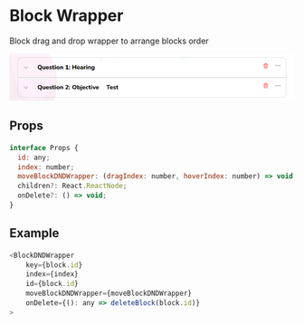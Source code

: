 # Block Wrapper

Block drag and drop wrapper to arrange blocks order

![](./readmeIMG/2023-02-14-11-41-10.png)

## Props

```js
interface Props {
  id: any;
  index: number;
  moveBlockDNDWrapper: (dragIndex: number, hoverIndex: number) => void;
  children?: React.ReactNode;
  onDelete?: () => void;
}
```

## Example

```js
<BlockDNDWrapper
    key={block.id}
    index={index}
    id={block.id}
    moveBlockDNDWrapper={moveBlockDNDWrapper}
    onDelete={(): any => deleteBlock(block.id)}
>
```
